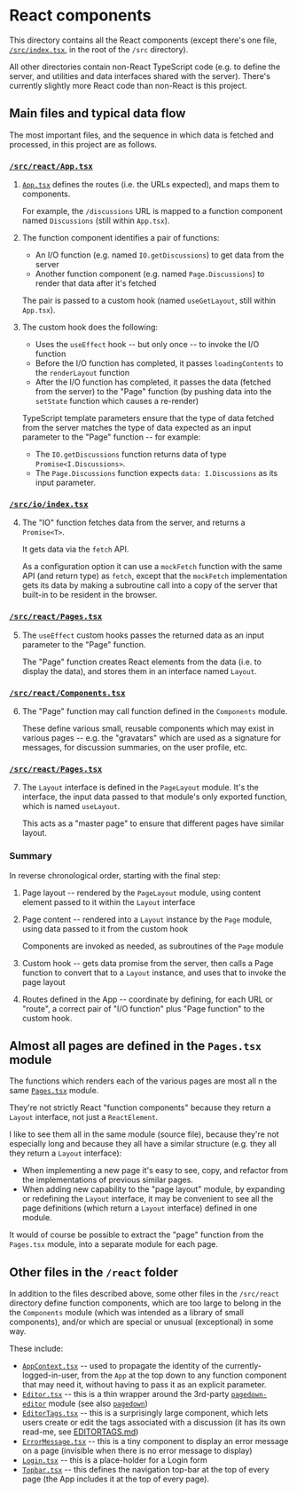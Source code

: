 # React components

This directory contains all the React components
(except there's one file, [`/src/index.tsx`](../index.tsx), in the root of the `/src` directory).

All other directories contain non-React TypeScript code
(e.g. to define the server, and utilities and data interfaces shared with the server).
There's currently slightly more React code than non-React is this project.

## Main files and typical data flow

The most important files, and the sequence in which data is fetched and processed, in this project are as follows.

### [`/src/react/App.tsx`](./App.tsx)

1. [`App.tsx`](./App.tsx) defines the routes (i.e. the URLs expected), and maps them to components.

   For example, the `/discussions` URL is mapped to a function component named
  `Discussions` (still within `App.tsx`).

2. The function component identifies a pair of functions:

   - An I/O function (e.g. named `IO.getDiscussions`) to get data from the server
   - Another function component (e.g. named `Page.Discussions`) to render that data after it's fetched

   The pair is passed to a custom hook (named `useGetLayout`, still within `App.tsx`).

3. The custom hook does the following:

   - Uses the `useEffect` hook -- but only once -- to invoke the I/O function
   - Before the I/O function has completed, it passes `loadingContents` to the `renderLayout` function
   - After the I/O function has completed, it passes the data (fetched from the server) to the "Page" function
     (by pushing data into the `setState` function which causes a re-render)

   TypeScript template parameters ensure that the type of data fetched from the server matches the type of data
   expected as an input parameter to the "Page" function -- for example:
   
   - The `IO.getDiscussions` function returns data of type `Promise<I.Discussions>`.
   - The `Page.Discussions` function expects `data: I.Discussions` as its input parameter.

### [`/src/io/index.tsx`](../io/index.tsx)

4. The "IO" function fetches data from the server, and returns a `Promise<T>`.

   It gets data via the `fetch` API.

   As a configuration option it can use a `mockFetch` function with the same API (and return type) as `fetch`,
   except that the `mockFetch` implementation gets its data by making a subroutine call into a copy of the server
   that built-in to be resident in the browser.

### [`/src/react/Pages.tsx`](./Pages.tsx) 

5. The `useEffect` custom hooks passes the returned data as an input parameter to the "Page" function.

   The "Page" function creates React elements from the data (i.e. to display the data), 
   and stores them in an interface named `Layout`.

### [`/src/react/Components.tsx`](./Components.tsx)

6. The "Page" function may call function defined in the `Components` module.

   These define various small, reusable components which may exist in various pages --
   e.g. the "gravatars" which are used as a signature for messages, for discussion summaries, on the user profile, etc.

### [`/src/react/Pages.tsx`](./Pages.tsx) 

7. The `Layout` interface is defined in the `PageLayout` module.
   It's the interface, the input data passed to that module's only exported function, which is named `useLayout`.

   This acts as a "master page" to ensure that different pages have similar layout.

### Summary

In reverse chronological order, starting with the final step:

1. Page layout -- rendered by the `PageLayout` module, using content element passed to it within the `Layout` interface
2. Page content -- rendered into a `Layout` instance by the `Page` module, using data passed to it from the custom hook

   Components are invoked as needed, as subroutines of the `Page` module

3. Custom hook -- gets data promise from the server, then calls a Page function to convert that to a `Layout` instance,
   and uses that to invoke the page layout
4. Routes defined in the App -- coordinate by defining, for each URL or "route", a correct pair of "I/O function" plus
   "Page function" to the custom hook.

## Almost all pages are defined in the `Pages.tsx` module

The functions which renders each of the various pages are most all n the same [`Pages.tsx`](./Pages.tsx) module.

They're not strictly React "function components" because they return a `Layout` interface, not just a `ReactElement`.

I like to see them all in the same module (source file), because they're not especially long and because they all have
a similar structure (e.g. they all they return a `Layout` interface):

- When implementing a new page it's easy to see, copy, and refactor from the implementations of previous similar pages.
- When adding new capability to the "page layout" module, by expanding or redefining the `Layout` interface, it may be
  convenient to see all the page definitions (which return a `Layout` interface) defined in one module.

It would of course be possible to extract the "page" function from the `Pages.tsx` module,
into a separate module for each page.

## Other files in the `/react` folder

In addition to the files described above, some other files in the `/src/react` directory define function components,
which are too large to belong in the the `Components` module (which was intended as a library of small components),
and/or which are special or unusual (exceptional) in some way.

These include:

- [`AppContext.tsx`](./AppContext.tsx) -- used to propagate the identity of the currently-logged-in-user, from the
  `App` at the top down to any function component that may need it, without having to pass it as an explicit parameter.
- [`Editor.tsx`](./Editor.tsx) -- this is a thin wrapper around the 3rd-party
  [`pagedown-editor`](https://www.npmjs.com/package/pagedown-editor) module
  (see also [`pagedown`](https://github.com/StackExchange/pagedown))
- [`EditorTags.tsx`](./EditorTags.tsx) -- this is a surprisingly large component, which lets users create or edit the
  tags associated with a discussion (it has its own read-me, see [EDITORTAGS.md](./EDITORTAGS.md))
- [`ErrorMessage.tsx`](./ErrorMessage.tsx) -- this is a tiny component to display an error message on a page
  (invisible when there is no error message to display)
- [`Login.tsx`](./Login.tsx) -- this is a place-holder for a Login form
- [`Topbar.tsx`](./Topbar.tsx) -- this defines the navigation top-bar at the top of every page
  (the App includes it at the top of every page).


